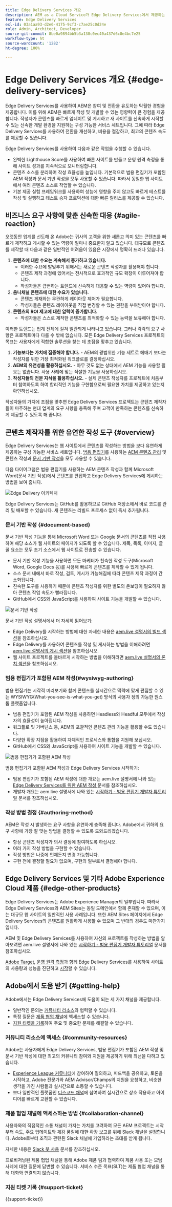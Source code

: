```yaml
---
title: Edge Delivery Services 개요
description: AEM as a Cloud Service가 Edge Delivery Services에서 제공하는 성능과 완벽한 Lighthouse Score를 통해 얻을 수 있는 이점을 알아봅니다.
feature: Edge Delivery Services
exl-id: 03a1aa93-d2e6-4175-9cf3-c7ae25c0d24e
role: Admin, Architect, Developer
source-git-commit: 8be0a9894bb5b3a138c0ec40a437d6c8e4bc7e25
workflow-type: ht
source-wordcount: '1282'
ht-degree: 100%

---
```



# Edge Delivery Services 개요 {#edge-delivery-services}

Edge Delivery Services를 사용하여 AEM은 참여 및 전환을 유도하는 탁월한 경험을 제공합니다. 이를 위해 AEM은 빠르게 작성 및 개발할 수 있는 영향력이 큰 경험을 제공합니다. 작성자가 콘텐츠를 빠르게 업데이트 및 게시하고 새 사이트를 신속하게 시작할 수 있는 신속한 개발 환경을 지원하는 구성 가능한 서비스 세트입니다. 그에 따라 Edge Delivery Services를 사용하여 전환을 개선하고, 비용을 절감하고, 최고의 콘텐츠 속도를 제공할 수 있습니다.

Edge Delivery Services를 사용하여 다음과 같은 작업을 수행할 수 있습니다.

* 완벽한 Lighthouse Score를 사용하여 빠른 사이트를 만들고 운영 원격 측정을 통해 사이트 성과를 지속적으로 모니터링합니다.
* 콘텐츠 소스를 분리하여 작성 효율성을 높입니다. 기본적으로 범용 편집기가 포함된 AEM 작성과 문서 기반 작성을 모두 사용할 수 있습니다. 따라서 동일한 웹 사이트에서 여러 콘텐츠 소스로 작업할 수 있습니다.
* 기본 제공 실험 프레임워크를 사용하여 성능에 영향을 주지 않고도 빠르게 테스트를 작성 및 실행하고 테스트 승자 프로덕션에 대한 빠른 릴리스를 제공할 수 있습니다.

## 비즈니스 요구 사항에 맞춘 신속한 대응 {#agile-reaction}

오랫동안 업계를 선도해 온 Adobe는 귀사의 고객을 위한 새롭고 의미 있는 콘텐츠를 빠르게 제작하고 게시할 수 있는 역량이 얼마나 중요한지 알고 있습니다. 대규모로 콘텐츠를 제작할 때 다음과 같은 일반적인 어려움이 있음은 시장에서 명확히 드러나 있습니다.

1. **콘텐츠에 대한 수요는 계속해서 증가하고 있습니다.**
   * 이러한 수요에 발맞추기 위해서는 새로운 콘텐츠 작성자를 활용해야 합니다.
   * 콘텐츠 제작 과정에 있어서는 전사적으로 효과적인 규모 확장이 이루어져야 합니다.
   * 작성자들은 급변하는 트렌드에 신속하게 대응할 수 있는 역량이 있어야 합니다.
1. **옴니채널 콘텐츠에 대한 수요가 있습니다.**
   * 콘텐츠 게재와는 무관하게 레이아웃 제어가 필요합니다.
   * 작성자들은 콘텐츠 레이아웃을 직접 변경할 수 있는 권한을 부여받아야 합니다.
1. **콘텐츠의 ROI 제고에 대한 압력이 증가합니다.**
   * 작성자들은 스스로 제작한 콘텐츠를 최적화할 수 있는 능력을 보유해야 합니다.

이러한 트렌드는 업계 전체에 걸쳐 일관되게 나타나고 있습니다. 그러나 각각의 요구 사항은 프로젝트마다 다를 수 밖에 없습니다. 모든 Edge Delivery Services 프로젝트의 목표는 사용자에게 적합한 솔루션을 찾는 데 초점을 맞추고 있습니다.

1. **기능보다는 가치에 집중해야 합니다.** - AEM의 광범위한 기능 세트로 헤매기 보다는 작성자를 위한 가장 최적화된 워크플로를 결정하십시오.
1. **AEM의 유연성을 활용하십시오.** - 아무 것도 없는 상태에서 AEM 기능을 사용할 필요는 없습니다. 사용 사례에 맞는 적절한 기능을 사용하십시오.
1. **작성자들의 전문 지식을 활용하십시오.** - 실제 콘텐츠 작성자를 프로젝트에 처음부터 참여하도록 하여 합리적인 기능을 구현함으로써 필요한 가치를 제공하고 있는지 확인하십시오.

작성자들의 가치에 초점을 맞추면 Edge Delivery Services 프로젝트는 콘텐츠 제작자들이 마주하는 현대 업계의 요구 사항을 충족해 주며 고객이 만족하는 콘텐츠를 신속하게 제공할 수 있도록 해 줍니다.

## 콘텐츠 제작자를 위한 유연한 작성 도구 {#overview}

Edge Delivery Services는 웹 사이트에서 콘텐츠를 작성하는 방법을 보다 유연하게 제공하는 구성 가능한 서비스 세트입니다. [범용 편집기](/help/sites-cloud/authoring/universal-editor/authoring.md)를 사용하는 [AEM 콘텐츠 관리](/help/sites-cloud/authoring/author-publish.md) 및 콘텐츠 작성과 [문서 기반 작성](https://www.aem.live/docs/authoring)을 모두 사용할 수 있습니다.

다음 다이어그램은 범용 편집기를 사용하는 AEM 콘텐츠 작성과 함께 Microsoft Word(문서 기반 작성)에서 콘텐츠를 편집하고 Edge Delivery Services에 게시하는 방법을 보여 줍니다.

![Edge Delivery 아키텍처](assets/AEM-with-EDS-publishing-simple2.png)

Edge Delivery Services는 GitHub를 활용하므로 GitHub 저장소에서 바로 코드를 관리 및 배포할 수 있습니다. 새 콘텐츠는 리빌드 프로세스 없이 즉시 추가됩니다.

### 문서 기반 작성 {#document-based}

문서 기반 작성 기능을 통해 Microsoft Word 또는 Google 문서의 콘텐츠를 직접 사용하여 해당 소스가 웹 사이트의 페이지가 되도록 할 수 있습니다. 제목, 목록, 이미지, 글꼴 요소는 모두 초기 소스에서 웹 사이트로 전송할 수 있습니다.

* 문서 기반 작성 기능을 사용하면 모든 마케터가 친숙한 작성 도구(Microsoft Word, Google Docs 등)를 사용해 빠르게 콘텐츠를 제작할 수 있게 됩니다.
* 소스 문서 내에서 바로 작성, 검토, 게시가 가능해짐에 따라 콘텐츠 제작 과정이 간소화됩니다.
* 친숙한 도구를 사용하기 때문에 콘텐츠 작성자를 위한 별도의 온보딩이 필요하지 않아 콘텐츠 작업 속도가 빨라집니다.
* GitHub에서 CSS와 JavaScript를 사용하여 사이트 기능을 개발할 수 있습니다.

![문서 기반 작성](assets/document-based-authoring.png)

문서 기반 작성 설명서에서 더 자세히 읽어보기:

* Edge Delivery를 시작하는 방법에 대한 자세한 내용은 [aem.live 설명서의 빌드 섹션](https://www.aem.live/docs/#build)을 참조하십시오.
* Edge Delivery를 사용하여 콘텐츠를 작성 및 게시하는 방법을 이해하려면 [aem.live 설명서의 게시 섹션](https://www.aem.live/docs/authoring)을 참조하십시오.
* 웹 사이트 프로젝트를 올바르게 시작하는 방법을 이해하려면 [aem.live 설명서의 론치 섹션](https://www.aem.live/docs/#launch)을 참조하십시오.

### 범용 편집기가 포함된 AEM 작성{#wysiwyg-authoring}

범용 편집기는 시각적 미리보기와 함께 콘텐츠를 실시간으로 맥락에 맞게 편집할 수 있는 WYSIWYG(What-you-see-is-what-you-get) 방식의 사용자 정의 가능한 원스톱 플랫폼입니다.

* 범용 편집기가 포함된 AEM 작성을 사용하면 Headless와 Headful 모두에서 작성자의 효율성이 높아집니다.
* 워크플로 및 거버넌스 등, AEM의 포괄적인 콘텐츠 관리 기능을 활용할 수도 있습니다.
* 다양한 확장 지점을 활용하여 자체적인 프로세스와 통합을 지원해 보십시오.
* GitHub에서 CSS와 JavaScript를 사용하여 사이트 기능을 개발할 수 있습니다.

![범용 편집기가 포함된 AEM 작성](assets/wysiwyg-authoring.png)

범용 편집기가 포함된 AEM 작성과 Edge Delivery Services 시작하기:

* 범용 편집기가 포함된 AEM 작성에 대한 개요는 aem.live 설명서에 나와 있는 [Edge Delivery Services를 위한 AEM 작성 ](https://www.aem.live/docs/aem-authoring)문서를 참조하십시오.
* 개발자 개요는 aem.live 설명서에 나와 있는 [시작하기 - 범용 편집기 개발자 튜토리얼](https://www.aem.live/developer/ue-tutorial) 문서를 참조하십시오.

### 작성 방법 결정 {#authoring-method}

AEM은 작성 시 발생하는 요구 사항을 유연하게 충족해 줍니다. Adobe에서 귀하의 요구 사항에 가장 잘 맞는 방법을 결정할 수 있도록 도와드리겠습니다.

* 항상 콘텐츠 작성자가 의사 결정에 참여하도록 하십시오.
* 여러 가지 작성 방법을 구현할 수 있습니다.
* 작성 방법은 나중에 언제든지 변경 가능합니다.
* 구현 전에 결정할 필요가 없으며, 구현의 일부로서 결정해야 합니다.

## Edge Delivery Services 및 기타 Adobe Experience Cloud 제품 {#edge-other-products}

Edge Delivery Services는 Adobe Experience Manager의 일부입니다. 따라서 Edge Delivery Services와 AEM Sites는 동일 도메인에서 함께 존재할 수 있으며, 이는 대규모 웹 사이트의 일반적인 사용 사례입니다. 또한 AEM Sites 페이지에서 Edge Delivery Services의 콘텐츠를 원활하게 사용할 수 있으며 그 반대의 경우도 마찬가지입니다.

AEM 및 Edge Delivery Services를 사용하여 자신의 프로젝트를 작성하는 방법을 알아보려면 aem.live 설명서에 나와 있는 [시작하기 - 범용 편집기 개발자 튜토리얼](https://www.aem.live/developer/ue-tutorial) 문서를 참조하십시오.

[Adobe Target](https://www.aem.live/developer/target-integration), [운영 원격 측정](https://www.aem.live/developer/rum)과 함께 Edge Delivery Services를 사용하여 사이트의 사용량과 성능을 진단하고 [시작](https://experienceleague.adobe.com/ko/docs/experience-platform/tags/home)할 수 있습니다.

## Adobe에서 도움 받기 {#getting-help}

Adobe에서는 Edge Delivery Services에 도움이 되는 세 가지 채널을 제공합니다.

* 일반적인 문의는 [커뮤니티 리소스](#community-resources)와 협력할 수 있습니다.
* 특정 질문은 [제품 협업 채널](#collaboration-channel)에 액세스할 수 있습니다.
* [지원 티켓을 기록](#support-ticket)하여 주요 및 중요한 문제를 해결할 수 있습니다.

### 커뮤니티 리소스에 액세스 {#community-resources}

Adobe는 사용자에게 Edge Delivery Services, 범용 편집기가 포함된 AEM 작성 및 문서 기반 작성에 대한 최고의 커뮤니티 참여와 지원을 제공하기 위해 최선을 다하고 있습니다.

* [Experience League 커뮤니티](https://adobe.ly/3Q6kTKl)에 참여하여 질의하고, 피드백을 공유하고, 토론을 시작하고, Adobe 전문가와 AEM Advisor/Champs의 지원을 요청하고, 비슷한 생각을 가진 사람들과 실시간으로 소통할 수 있습니다.
* 보다 일반적인 플랫폼인 [디스코드 채널](https://discord.gg/aem-live)에 참여하여 실시간으로 상호 작용하고 아이디어를 빠르게 교환할 수 있습니다.

### 제품 협업 채널에 액세스하는 방법 {#collaboration-channel}

사용자와의 직접적인 소통 채널이 가지는 가치를 고려하여 모든 AEM 프로젝트는 시작부터 속도, 주요 업데이트와 체감 품질에 대한 확장 보고를 위해 Slack 채널을 설정합니다. Adobe로부터 조직과 관련된 Slack 채널에 가입하라는 초대를 받게 됩니다.

자세한 내용은 [Slack 봇 사용](https://www.aem.live/docs/slack) 문서를 참조하십시오.

프로비저닝된 제품 협업 채널을 통해 Adobe 제품 팀과 협력하여 제품 사용 또는 모범 사례에 대한 질문에 답변할 수 있습니다. 서비스 수준 목표(SLT)는 제품 협업 채널을 통해 대화와 연결되지 않습니다.

### 지원 티켓 기록 {#support-ticket}

{{support-ticket}}
